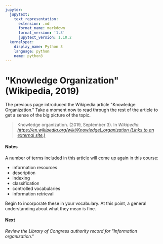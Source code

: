 ```yaml
---
jupyter:
  jupytext:
    text_representation:
      extension: .md
      format_name: markdown
      format_version: '1.3'
      jupytext_version: 1.10.2
  kernelspec:
    display_name: Python 3
    language: python
    name: python3
---
```


"Knowledge Organization" (Wikipedia, 2019)
==========================================

The previous page introduced the Wikipedia article "Knowledge Organization." Take a moment now to read through the rest of the article to get a sense of the big picture of the topic.

> Knowledge organization. (2019, September 3). In _Wikipedia. [https://en.wikipedia.org/wiki/Knowledge\_organization (Links to an external site.)](https://en.wikipedia.org/wiki/Knowledge_organization)_

#### Notes

A number of terms included in this article will come up again in this course:

*   information resources
*   description
*   indexing
*   classification
*   controlled vocabularies
*   information retrieval

Begin to incorporate these in your vocabulary. At this point, a general understanding about what they mean is fine.

#### **Next**

_Review the Library of Congress authority record for "Information organization."_
